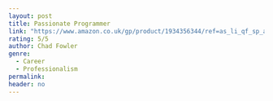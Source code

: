 ```yaml
---
layout: post
title: Passionate Programmer
link: "https://www.amazon.co.uk/gp/product/1934356344/ref=as_li_qf_sp_asin_il_tl?ie=UTF8&camp=1634&creative=6738&creativeASIN=1934356344&linkCode=as2&tag=jussihallilac-21"
rating: 5/5
author: Chad Fowler
genre:
  - Career
  - Professionalism
permalink:
header: no
---
```

